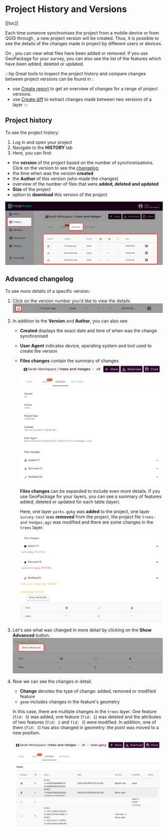 # Project History and Versions
[[toc]]

Each time someone synchronises the project from a mobile device or from QGIS through <QGISPluginName />, a new project version will be created. Thus, it is possible to see the details of the changes made in <MainPlatformNameLink /> project by different users or devices. 

On <AppDomainNameLink />, you can view what files have been added or removed. If you use GeoPackage for your survey, you can also see the list of the features which have been added, deleted or updated.

:::tip
Great tools to inspect the project history and compare changes between project versions can be found in <QGISPluginName />:
- use [Create report](./plugin-sync-project/#create-report-processing-toolbox) to get an overview of changes for a range of project versions.
- use [Create diff](./plugin-sync-project/#create-diff-processing-toolbox) to extract changes made between two versions of a layer
:::

## Project history
To see the project history:
1. Log in <AppDomainNameLink /> and open your project
2. Navigate to the **HISTORY** tab
3. Here, you can find:
  - the **version** of the project based on the number of synchronisations. Click on the version to see the [changelog](#advanced-changelog).
  - the time when was the version **created**
  - the **Author** of this version (who made the changes)
  - overview of the number of files that were **added, deleted and updated**
  - **Size** of the project
  - option to **download** this version of the project
  
![Mergin Maps project history web](./web-history-2.jpg "Mergin Maps project history")

## Advanced changelog
To see more details of a specific version:
1. Click on the version number you'd like to view the details
   ![Version number in Mergin Maps project history](./web-history-version.jpg "Version number in Mergin Maps project history")

2. In addition to the **Version** and **Author**, you can also see:
     - **Created** displays the exact date and time of when was the change synchronised 
     - **User Agent** indicates device, operating system and tool used to create the version
     - **Files changes** contain the summary of changes
  ![Mergin Maps project history version details](./web-history.jpg "Mergin Maps project history version details")

       **Files changes** can be expanded to include even more details. If you use GeoPackage for your layers, you can see a summary of features added, deleted or updated for each table (layer).
       
       Here, one layer `parks.gpkg` was **added** to the project, one layer `survey-test` was **removed** from the project, the project file `trees-and-hedges.qgz` was modified and there are some changes in the `trees` layer.
       
       ![Files changes in Mergin Maps project history](./web-files-changes.jpg "Files changes in Mergin Maps project history")

3. Let's see what was changed in more detail by clicking on the **Show Advanced** button.
   ![Show Advanced details of features changes](./web-history-advanced.jpg "Show Advanced details of features changes")

4. Now we can see the changes in detail. 

   - **Change** denotes the type of change: added, removed or modified feature
   - `geom` includes changes in the feature's geometry
   
   In this case, there are multiple changes in the `trees` layer. One feature (`fid: 5`) was added, one feature (`fid: 1`) was deleted and the attributes of two features (`fid: 2` and `fid: 3`) were modified. In addition, one of them (`fid: 3`) has also changed in geometry: the point was moved to a new position.
      
   ![Features changes details in Mergin Maps](./web-history-layer-details.jpg "Features changes details in Mergin Maps")
